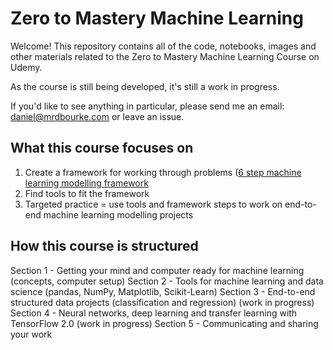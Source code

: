 # Zero to Mastery Machine Learning

Welcome! This repository contains all of the code, notebooks, images and other materials related to the Zero to Mastery Machine Learning Course on Udemy.

As the course is still being developed, it's still a work in progress.

If you'd like to see anything in particular, please send me an email: [daniel@mrdbourke.com](mailto:daniel@mrdbourke.com) or leave an issue.

## What this course focuses on

1. Create a framework for working through problems ([6 step machine learning modelling framework](https://github.com/mrdbourke/zero-to-mastery-ml/blob/master/section-1-getting-ready-for-machine-learning/a-6-step-framework-for-approaching-machine-learning-projects.md)
2. Find tools to fit the framework
3. Targeted practice = use tools and framework steps to work on end-to-end machine learning modelling projects 

## How this course is structured 

Section 1 - Getting your mind and computer ready for machine learning (concepts, computer setup)
Section 2 - Tools for machine learning and data science (pandas, NumPy, Matplotlib, Scikit-Learn)
Section 3 - End-to-end structured data projects (classification and regression)
(work in progress) Section 4 - Neural networks, deep learning and transfer learning with TensorFlow 2.0
(work in progress) Section 5 - Communicating and sharing your work
